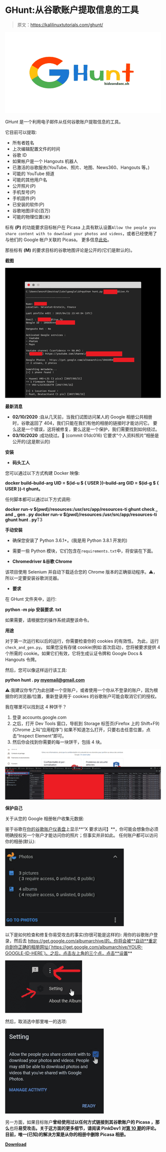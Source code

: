 # GHunt:从谷歌账户提取信息的工具

> 原文：<https://kalilinuxtutorials.com/ghunt/>

[![GHunt : Tool To Extract Information From Google Account](img/fafe4dac8db06367ec88e74d5cdea4ab.png "GHunt : Tool To Extract Information From Google Account")](https://1.bp.blogspot.com/-L4BHRzHrcpg/X4ggUbJk3MI/AAAAAAAAHyA/S5_Mry3r11sGD7jNXltoAv-GGM_DE-qtwCLcBGAsYHQ/s728/GHunt%25281%2529.png)

GHunt 是一个利用电子邮件从任何谷歌账户提取信息的工具。

它目前可以提取:

*   所有者姓名
*   上次编辑配置文件的时间
*   谷歌 ID
*   如果帐户是一个 Hangouts 机器人
*   已激活的谷歌服务(YouTube、照片、地图、News360、Hangouts 等。)
*   可能的 YouTube 频道
*   可能的其他用户名
*   公开照片(P)
*   手机型号(P)
*   手机固件(P)
*   已安装的软件(P)
*   谷歌地图评论(百万)
*   可能的物理位置(米)

标有 **(P)** 的功能要求目标帐户在 Picasa 上具有默认设置`Allow the people you share content with to download your photos and videos`，或者已经使用了与他们的 Google 帐户关联的 Picasa。
更多信息[此处](https://github.com/mxrch/GHunt#%EF%B8%8F-protecting-yourself)。

那些标有 **(M)** 的要求目标的谷歌地图评论是公开的(它们是默认的)。

**截图**

![](img/cf06121d7b703f13235e6a9dff08110c.png)

**最新消息**

*   **02/10/2020** :自从几天前，当我们试图访问某人的 Google 相册公共相册时，谷歌返回了 404，我们只能在我们有他的相册的链接时才能访问它。
    要么这是一个错误，这将被修复，要么这是一个保护，我们需要找到如何绕过。
*   **03/10/2020** :成功绕过。🕺 (commit 01dc016)
    它要求“个人资料照片”相册是公开的(这是默认的)

**安装**

*   **码头工人**

您可以通过以下方式构建 Docker 映像:

**docker build–build-arg UID = $(id-u $ { USER })–build-arg GID = $(id-g $ { USER })-t ghunt。**

任何脚本都可以通过以下方式调用:

**docker run-v $(pwd)/resources:/usr/src/app/resources-ti ghunt check _ and _ gen . py
docker run-v $(pwd)/resources:/usr/src/app/resources-ti ghunt hunt . py**T3

**手动安装**

*   确保您安装了 Python 3.6.1+。(我是用 Python 3.8.1 开发的)
*   需要一些 Python 模块，它们包含在`requirements.txt`中，将安装在下面。

*   **Chromedriver &谷歌 Chrome**

该项目使用 Selenium 并自动下载适合您的 Chrome 版本的正确驱动程序。⚠️，所以一定要安装谷歌浏览器。

*   **要求**

在 GHunt 文件夹中，运行:

**python -m pip 安装要求. txt**

如果需要，请根据您的操作系统调整该命令。

**用途**

对于第一次运行和以后的运行，你需要检查你的 cookies 的有效性。
为此，运行`check_and_gen.py`。
如果您没有存储 cookie(例如:首次启动)，您将被要求提供 4 个所需的 cookie。如果它们有效，它将生成认证令牌和 Google Docs & Hangouts 令牌。

然后，您可以像这样运行该工具:

**python hunt . py myemail@gmail.com**

⚠️:我建议你专门为此创建一个空账户，或者使用一个你从不登录的账户，因为根据你的浏览器/位置，重新登录用于 cookies 的谷歌账户可能会取消它们的授权。

我在哪里可以找到这 4 种饼干？

1.  登录 accounts.google.com
2.  之后，打开 Dev Tools 窗口，导航到 Storage 标签页(Firefox 上的 Shift+F9)(Chrome 上叫“应用程序”)
    如果不知道怎么打开，只要右击任意位置，点击“Inspect Element”即可。
3.  然后你会找到你需要的每一块饼干，包括 4 块。

![](img/d036b99ff4d0a9fb252caacc598e43db.png)

**保护自己**

关于从您的 Google 相册帐户收集元数据:

鉴于谷歌在[你的谷歌账户仪表盘](https://myaccount.google.com/intro/dashboard)上显示**“X 要求访问】**，你可能会想象你必须明确授权另一个账户才能访问你的照片；但事实并非如此。
任何账户都可以访问你的相册(默认):

![](img/41713ee8793751df46c5d0861096c216.png)

以下是如何检查和修复你易受攻击的事实(你很可能是这样的):
用你的谷歌账户登录，然后去 https://get.google.com/albumarchive/的。你将会被**自动**重定向到你正确的相册网址(`https://get.google.com/albumarchive/YOUR-GOOGLE-ID-HERE`)。之后，点击左上角的三个点，点击**设置**

![](img/2c4a828a6742cafa1d485e521149c368.png)

然后，取消选中那里唯一的选项:

![](img/d2dfaf76bbcd09fba38bf14a8c330a42.png)

另一方面，如果目标账户**曾经使用过以任何方式链接到其谷歌账户的 **Picasa** ，那么**也将**易受攻击。关于这方面的更多细节，请阅读 PinkDev1 对[第 10 期](https://github.com/mxrch/GHunt/issues/10)的评论。目前，唯一(已知)的解决方案是从你的相册中删除 Picasa 相册。**

[**Download**](https://github.com/mxrch/ghunt)